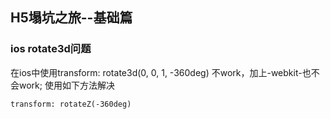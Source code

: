 ## H5塌坑之旅--基础篇

### ios rotate3d问题
在ios中使用transform: rotate3d(0, 0, 1, -360deg) 不work，加上-webkit-也不会work;
使用如下方法解决

    transform: rotateZ(-360deg)
